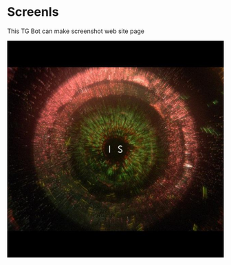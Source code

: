 # ScreenIs
This TG Bot can make screenshot web site page

![Screenshot](https://github.com/ioaiy/TelegramBotScreenIs/blob/master/screenis.jpg)
